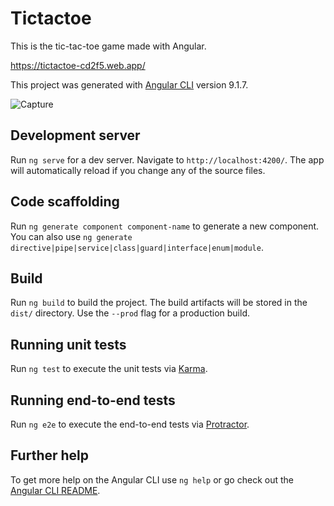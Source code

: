 # Tictactoe

This is the tic-tac-toe game made with Angular.

https://tictactoe-cd2f5.web.app/

This project was generated with [Angular CLI](https://github.com/angular/angular-cli) version 9.1.7.

![Capture](https://user-images.githubusercontent.com/30285558/90951574-ac3bd700-e479-11ea-813c-810dd7896019.JPG)

## Development server

Run `ng serve` for a dev server. Navigate to `http://localhost:4200/`. The app will automatically reload if you change any of the source files.

## Code scaffolding

Run `ng generate component component-name` to generate a new component. You can also use `ng generate directive|pipe|service|class|guard|interface|enum|module`.

## Build

Run `ng build` to build the project. The build artifacts will be stored in the `dist/` directory. Use the `--prod` flag for a production build.

## Running unit tests

Run `ng test` to execute the unit tests via [Karma](https://karma-runner.github.io).

## Running end-to-end tests

Run `ng e2e` to execute the end-to-end tests via [Protractor](http://www.protractortest.org/).

## Further help

To get more help on the Angular CLI use `ng help` or go check out the [Angular CLI README](https://github.com/angular/angular-cli/blob/master/README.md).

